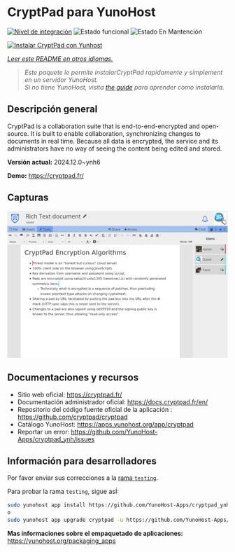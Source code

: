 <!--
Este archivo README esta generado automaticamente<https://github.com/YunoHost/apps/tree/master/tools/readme_generator>
No se debe editar a mano.
-->

# CryptPad para YunoHost

[![Nivel de integración](https://apps.yunohost.org/badge/integration/cryptpad)](https://ci-apps.yunohost.org/ci/apps/cryptpad/)
![Estado funcional](https://apps.yunohost.org/badge/state/cryptpad)
![Estado En Mantención](https://apps.yunohost.org/badge/maintained/cryptpad)

[![Instalar CryptPad con Yunhost](https://install-app.yunohost.org/install-with-yunohost.svg)](https://install-app.yunohost.org/?app=cryptpad)

*[Leer este README en otros idiomas.](./ALL_README.md)*

> *Este paquete le permite instalarCryptPad rapidamente y simplement en un servidor YunoHost.*  
> *Si no tiene YunoHost, visita [the guide](https://yunohost.org/install) para aprender como instalarla.*

## Descripción general

CryptPad is a collaboration suite that is end-to-end-encrypted and open-source. It is built to enable collaboration, synchronizing changes to documents in real time. Because all data is encrypted, the service and its administrators have no way of seeing the content being edited and stored.

**Versión actual:** 2024.12.0~ynh6

**Demo:** <https://cryptpad.fr/>

## Capturas

![Captura de CryptPad](./doc/screenshots/screenshot.png)

## Documentaciones y recursos

- Sitio web oficial: <https://cryptpad.fr/>
- Documentación administrador oficial: <https://docs.cryptpad.fr/en/>
- Repositorio del código fuente oficial de la aplicación : <https://github.com/cryptpad/cryptpad>
- Catálogo YunoHost: <https://apps.yunohost.org/app/cryptpad>
- Reportar un error: <https://github.com/YunoHost-Apps/cryptpad_ynh/issues>

## Información para desarrolladores

Por favor enviar sus correcciones a la [rama `testing`](https://github.com/YunoHost-Apps/cryptpad_ynh/tree/testing).

Para probar la rama `testing`, sigue asÍ:

```bash
sudo yunohost app install https://github.com/YunoHost-Apps/cryptpad_ynh/tree/testing --debug
o
sudo yunohost app upgrade cryptpad -u https://github.com/YunoHost-Apps/cryptpad_ynh/tree/testing --debug
```

**Mas informaciones sobre el empaquetado de aplicaciones:** <https://yunohost.org/packaging_apps>
